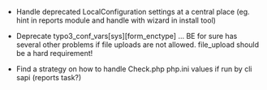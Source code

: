 * Handle deprecated LocalConfiguration settings at a central place (eg. hint
in reports module and handle with wizard in install tool)

* Deprecate typo3_conf_vars[sys][form_enctype] ... BE for sure has several other problems
if file uploads are not allowed. file_upload should be a hard requirement!

* Find a strategy on how to handle Check.php php.ini values if run by cli sapi (reports task?)